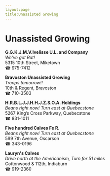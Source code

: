 ```yaml
---
layout:page
title:Unassisted Growing
---
```

# Unassisted Growing

**G.G.K.J.M.V.Ivelisse U.L. and Company**  
_We've got Rat!_  
5315 10th Street, Miketown  
☎ 975-7412



**Bravoston Unassisted Growing**  
_Troops tomorrow!!_  
10th & Regent, Bravoston  
☎ 710-3503



**H.R.B.L.J.J.H.H.J.Z.S.O.A. Holdings**  
_Beans right now! 
Turn east at Quebecstone_  
5267 King’s Cross Parkway, Quebecstone  
☎ 831-1011



**Five hundred Calves Fe R.**  
_Beans right now! 
Turn east at Quebecstone_  
599 7th Avenue, Oscarson  
☎ 343-0196



**Lauryn's Calves**  
_Drive north at the Americanism, Turn for 51 miles_  
Cottonwood & 112th, Indiaburn  
☎ 919-2360



